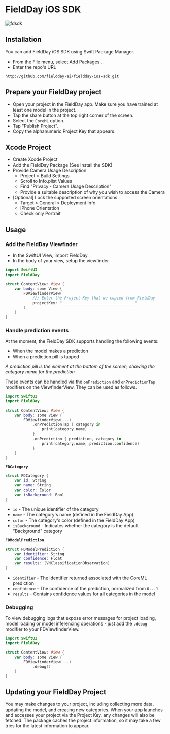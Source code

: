# FieldDay iOS SDK
![fdsdk](https://github.com/fieldday-ai/fieldday-ios-sdk/assets/58298401/49097712-e46d-4fa8-91b7-28c648f47926)

## Installation

You can add FieldDay iOS SDK using Swift Package Manager.
- From the File menu, select Add Packages...
- Enter the repo's URL
```
http://github.com/fieldday-ai/fieldday-ios-sdk.git
```

## Prepare your FieldDay project

-   Open your project in the FieldDay app. Make sure you have trained at least one model in the project.
-   Tap the share button at the top right corner of the screen.
-   Select the `CoreML` option.
-   Tap "Publish Project".
-   Copy the alphanumeric Project Key that appears.


## Xcode Project

-   Create Xcode Project
-   Add the FieldDay Package (See Install the SDK)
-   Provide Camera Usage Description
    -   Project > Build Settings
    -   Scroll to Info.plist Values
    -   Find "Privacy - Camera Usage Description"
    -   Provide a suitable description of why you wish to access the Camera
-   [Optional] Lock the supported screen orientations
    -   Target > General > Deployment Info
    -   iPhone Orientation
    -   Check only Portrait

## Usage
### Add the FieldDay Viewfinder

-   In the SwiftUI View, import FieldDay
-   In the body of your view, setup the viewfinder

```swift
import SwiftUI
import FieldDay

struct ContentView: View {
    var body: some View {
        FDViewfinderView(
            /// Enter the Project Key that we copied from FieldDay
            projectKey: "________________________________"
        )
    }
}
```
    
### Handle prediction events

At the moment, the FieldDay SDK supports handling the following events:
-   When the model makes a prediction
-   When a prediction pill is tapped

*A prediction pill is the element at the bottom of the screen, showing the category name for the prediction*

These events can be handled via the `onPrediction` and `onPredictionTap` modifiers on the ViewfinderView. They can be used as follows.

```swift
import SwiftUI
import FieldDay

struct ContentView: View {
    var body: some View {
        FDViewfinderView(...)
            .onPredictionTap { category in
                print(category.name)
            }
            .onPrediction { prediction, category in
                print(category.name, prediction.confidence)
            }
    }
}
```

**`FDCategory`**
```swift
struct FDCategory {
    var id: String
    var name: String
    var color: Color
    var isBackground: Bool
}
```
- `id` - The unique identifier of the category
- `name` - The category's name (defined in the FieldDay App)
- `color` - The category's color (defined in the FieldDay App)
- `isBackground` - Indicates whether the category is the default "Background" category

**`FDModelPrediction`**
```swift
struct FDModelPrediction {
    var identifier: String
    var confidence: Float
    var results: [VNClassificationObservation]
}
```
- `identifier` - The identifier returned associated with the CoreML prediction
- `confidence` - The confidence of the prediction, normalized from `0...1`
- `results` - Contains confidence values for all categories in the model

### Debugging
To view debugging logs that expose error messages for project loading, model loading or model inferencing operations - just add the `.debug` modifier to your FDViewfinderView.
```swift
import SwiftUI
import FieldDay

struct ContentView: View {
    var body: some View {
        FDViewfinderView(...)
            .debug()
    }
}
```

## Updating your FieldDay Project

You may make changes to your project, including collecting more data, updating the model, and creating new categories. 
When your app launches and accesses your project via the Project Key, any changes will also be fetched. The package caches the project information, so it may take a few tries for the latest information to appear.  

